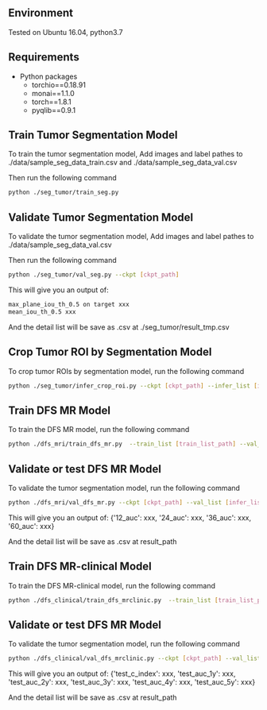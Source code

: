 ## Environment
Tested on Ubuntu 16.04, python3.7


## Requirements
- Python packages
  - torchio==0.18.91
  - monai==1.1.0
  - torch==1.8.1
  - pyqlib==0.9.1

## Train Tumor Segmentation Model
To train the tumor segmentation model, Add images and label pathes to  ./data/sample_seg_data_train.csv and ./data/sample_seg_data_val.csv

Then run the following command

```bash
python ./seg_tumor/train_seg.py 
```

## Validate Tumor Segmentation Model
To validate the tumor segmentation model, Add images and label pathes to ./data/sample_seg_data_val.csv

Then run the following command

```bash
python ./seg_tumor/val_seg.py --ckpt [ckpt_path]
```

This will give you an output of:
```bash
max_plane_iou_th_0.5 on target xxx 
mean_iou_th_0.5 xxx
```

And the detail list will be save as .csv at ./seg_tumor/result_tmp.csv

## Crop Tumor ROI by Segmentation Model
To crop tumor ROIs by segmentation model, run the following command

```bash
python ./seg_tumor/infer_crop_roi.py --ckpt [ckpt_path] --infer_list [infer_list_path] --ROI_dir [ROI_dir]
```


## Train DFS MR Model
To train the DFS MR model, run the following command

```bash
python ./dfs_mri/train_dfs_mr.py  --train_list [train_list_path] --val_list [val_list_path] --ROI_dir [ROI_dir]
```

## Validate or test DFS MR Model
To validate the tumor segmentation model, run the following command

```bash
python ./dfs_mri/val_dfs_mr.py --ckpt [ckpt_path] --val_list [infer_list_path] --ROI_dir [ROI_dir] --result_path [result_path]
```

This will give you an output of:
{'12_auc': xxx, '24_auc': xxx, '36_auc': xxx, '60_auc': xxx}

And the detail list will be save as .csv at result_path




## Train DFS MR-clinical Model
To train the DFS MR-clinical model, run the following command

```bash
python ./dfs_clinical/train_dfs_mrclinic.py  --train_list [train_list_path] --val_list [val_list_path] 
```


## Validate or test DFS MR Model
To validate the tumor segmentation model, run the following command

```bash
python ./dfs_clinical/val_dfs_mrclinic.py --ckpt [ckpt_path] --val_list [infer_list_path]  --result_path [result_path]
```

This will give you an output of:
{'test_c_index': xxx, 'test_auc_1y': xxx, 'test_auc_2y': xxx, 'test_auc_3y': xxx, 'test_auc_4y': xxx, 'test_auc_5y': xxx}

And the detail list will be save as .csv at result_path



